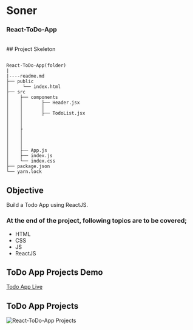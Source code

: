 <h1>Soner</h1>
<h3>React-ToDo-App</h3>
<br>
## Project Skeleton

```

React-ToDo-App(folder)
|
|----readme.md
├── public
│     └── index.html
├── src
│    ├── components
│    │       ├── Header.jsx
│    │       │
│    │       ├── TodoList.jsx
│    │
│    │
│    ├
│    │
│    │
│    │
│    ├── App.js
│    ├── index.js
│    └── index.css
├── package.json
└── yarn.lock

```

## Objective

Build a Todo App using ReactJS.

### At the end of the project, following topics are to be covered;

- HTML
- CSS
- JS
- ReactJS

## ToDo App Projects Demo

[Todo App Live](https://react-todoapp-uuid.vercel.app/)

## ToDo App Projects

![React-ToDo-App Projects](react-todo-app.gif)
